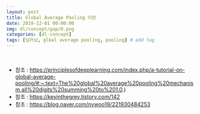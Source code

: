 ```yaml
---
layout: post
title: Global Average Pooling 이란
date: 2019-12-01 00:00:00
img: dl/concept/gap/0.png
categories: [dl-concept] 
tags: [딥러닝, glbal average pooling, pooling] # add tag
---
```


<br>

- 참조 : https://principlesofdeeplearning.com/index.php/a-tutorial-on-global-average-pooling/#:~:text=The%20global%20average%20pooling%20mechanism,all%20digits%20summing%20to%201.0.)
- 참조 : https://kevinthegrey.tistory.com/142
- 참조 : https://blog.naver.com/nywoo19/221930484253